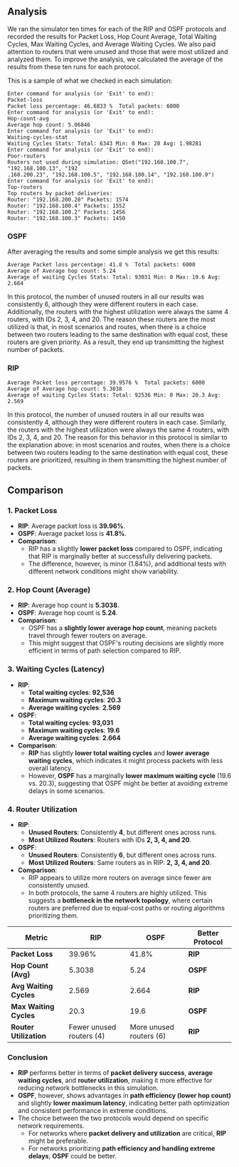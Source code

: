## Analysis

We ran the simulator ten times for each of the RIP and OSPF protocols and recorded the results for Packet Loss, Hop Count Average, Total Waiting Cycles, Max Waiting Cycles, and Average Waiting Cycles. We also paid attention to routers that were unused and those that were most utilized and analyzed them. To improve the analysis, we calculated the average of the results from these ten runs for each protocol.

This is a sample of what we checked in each simulation:

```
Enter command for analysis (or 'Exit' to end):
Packet-loss
Packet loss percentage: 46.6833 %  Total packets: 6000
Enter command for analysis (or 'Exit' to end):
Hop-count-avg
Average hop count: 5.06846
Enter command for analysis (or 'Exit' to end):
Waiting-cycles-stat
Waiting Cycles Stats: Total: 6343 Min: 0 Max: 20 Avg: 1.98281
Enter command for analysis (or 'Exit' to end):
Poor-routers
Routers not used during simulation: QSet("192.168.100.7", "192.168.100.13", "192
.168.200.23", "192.168.100.5", "192.168.100.14", "192.168.100.9")
Enter command for analysis (or 'Exit' to end):
Top-routers
Top routers by packet deliveries:
Router: "192.168.200.20" Packets: 1574        
Router: "192.168.100.4" Packets: 1552
Router: "192.168.100.2" Packets: 1456
Router: "192.168.100.3" Packets: 1450
```

### OSPF

After averaging the results and some simple analysis we get this results:

```
Average Packet loss percentage: 41.8 %  Total packets: 6000
Average of Average hop count: 5.24
Average of waiting Cycles Stats: Total: 93031 Min: 0 Max: 19.6 Avg: 2.664
```

In this protocol, the number of unused routers in all our results was consistently 6, although they were different routers in each case. Additionally, the routers with the highest utilization were always the same 4 routers, with IDs 2, 3, 4, and 20. The reason these routers are the most utilized is that, in most scenarios and routes, when there is a choice between two routers leading to the same destination with equal cost, these routers are given priority. As a result, they end up transmitting the highest number of packets.

### RIP

```
Average Packet loss percentage: 39.9576 %  Total packets: 6000
Average of Average hop count: 5.3038
Average of waiting Cycles Stats: Total: 92536 Min: 0 Max: 20.3 Avg: 2.569
```

In this protocol, the number of unused routers in all our results was consistently 4, although they were different routers in each case. Similarly, the routers with the highest utilization were always the same 4 routers, with IDs 2, 3, 4, and 20. The reason for this behavior in this protocol is similar to the explanation above: in most scenarios and routes, when there is a choice between two routers leading to the same destination with equal cost, these routers are prioritized, resulting in them transmitting the highest number of packets.


## Comparison

### **1. Packet Loss**
- **RIP**: Average packet loss is **39.96%**.  
- **OSPF**: Average packet loss is **41.8%**.  
- **Comparison**:  
  - RIP has a slightly **lower packet loss** compared to OSPF, indicating that RIP is marginally better at successfully delivering packets.  
  - The difference, however, is minor (1.84%), and additional tests with different network conditions might show variability.


### **2. Hop Count (Average)**  
- **RIP**: Average hop count is **5.3038**.  
- **OSPF**: Average hop count is **5.24**.  
- **Comparison**:  
  - OSPF has a **slightly lower average hop count**, meaning packets travel through fewer routers on average.  
  - This might suggest that OSPF's routing decisions are slightly more efficient in terms of path selection compared to RIP.  


### **3. Waiting Cycles (Latency)**
- **RIP**:  
  - **Total waiting cycles**: **92,536**  
  - **Maximum waiting cycles**: **20.3**  
  - **Average waiting cycles**: **2.569**  
- **OSPF**:  
  - **Total waiting cycles**: **93,031**  
  - **Maximum waiting cycles**: **19.6**  
  - **Average waiting cycles**: **2.664**  
- **Comparison**:  
  - **RIP** has slightly **lower total waiting cycles** and **lower average waiting cycles**, which indicates it might process packets with less overall latency.  
  - However, **OSPF** has a marginally **lower maximum waiting cycle** (19.6 vs. 20.3), suggesting that OSPF might be better at avoiding extreme delays in some scenarios.  


### **4. Router Utilization**  
- **RIP**:  
  - **Unused Routers**: Consistently **4**, but different ones across runs.  
  - **Most Utilized Routers**: Routers with IDs **2, 3, 4, and 20**.  
- **OSPF**:  
  - **Unused Routers**: Consistently **6**, but different ones across runs.  
  - **Most Utilized Routers**: Same routers as in RIP: **2, 3, 4, and 20**.  
- **Comparison**:  
  - RIP appears to utilize more routers on average since fewer are consistently unused.  
  - In both protocols, the same 4 routers are highly utilized. This suggests a **bottleneck in the network topology**, where certain routers are preferred due to equal-cost paths or routing algorithms prioritizing them.



| **Metric**              | **RIP**                      | **OSPF**                     | **Better Protocol**  |
|--------------------------|------------------------------|------------------------------|----------------------|
| **Packet Loss**          | 39.96%                      | 41.8%                       | **RIP**              |
| **Hop Count (Avg)**      | 5.3038                      | 5.24                        | **OSPF**             |
| **Avg Waiting Cycles**   | 2.569                       | 2.664                       | **RIP**              |
| **Max Waiting Cycles**   | 20.3                        | 19.6                        | **OSPF**             |
| **Router Utilization**   | Fewer unused routers (4)     | More unused routers (6)      | **RIP**              |


### **Conclusion**  
- **RIP** performs better in terms of **packet delivery success**, **average waiting cycles**, and **router utilization**, making it more effective for reducing network bottlenecks in this simulation.  
- **OSPF**, however, shows advantages in **path efficiency (lower hop count)** and slightly **lower maximum latency**, indicating better path optimization and consistent performance in extreme conditions.  
- The choice between the two protocols would depend on specific network requirements.  
  - For networks where **packet delivery and utilization** are critical, **RIP** might be preferable.  
  - For networks prioritizing **path efficiency and handling extreme delays**, **OSPF** could be better.  
